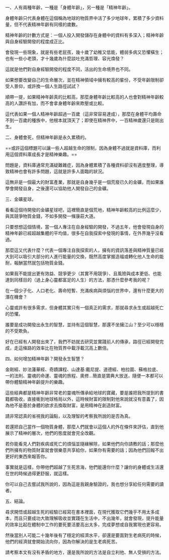 
一、人有兩種年齡，一種是「身體年齡」，另一種是「精神年齡」。

身體年齡只代表身體在這個稱為地球的物質界中活了多少地球年，累積了多少資料量，但不代表精神年齡有同樣的歲數。

精神年齡的計數方式是：一個人投入開發儲存在身體中的資料有多深入；精神年齡與自身經驗開發的程度成正比。

會發現一些現象，就是有些老屁孩，幾十歲了幼稚又低能，體弱多病又恐懼橫生；也有一些小老頭，才十幾歲為什麼談吐充滿哲理、容光煥發？

這就是他們對自身經驗開發的程度不同，活出的生命境界也不同。

如果想要改變自己的生命層次，並在精神領域中擁有較高的輩份，不受年齡限制卻受人景仰，或許換一個人生路徑試試？

順帶一提，如果精神年齡真的比較高，那麼身體年齡比較高的人也會對精神年齡較高的人讚許有加，而不會拿身體年齡來欺壓或比較。

這代表如果一個人精神年齡超過一百歲（這非常容易達成），那麼在身體平均壽命不到一百歲的種族中，他根本就頂天了；即使在精神界中，一百精神歲還只是剛出生。

二、身體會死，但精神年齡是永久累積的。

==或許這個標題可以讓一些人超越生命的限制，因為身體不過就是資料庫，而利用這個資料庫成長才是精神樂趣。==

問題是，資料庫通常充滿疑難雜症，因為身體累積了各種資料卻沒有適度整理，導致精神也會有許多問題，這就是許多人面臨的狀況。

這無非是一個最大的財富產業，那就是自身幾乎是一個荒廢已久的金礦，而如果誰學會開發自身，之後還可以協助他人開發自己的金礦。

三、金礦星球。

看看這個待開發的金礦星球吧，這裡簡直是個荒地，精神年齡較高的比例這麼少，與其競爭物質金錢，不如多開發一條康莊大道。

只要想想這個情境，當一個人專注在自身經驗的開發，不過五年，他會發現自身的精神年齡已經超越集體的平均值，很多在自我探索中發現的事情，在外界幾乎沒看過。

那麼這又代表什麼？代表一個專注自我探索的人，擁有的資訊落差與精神質量已經大到可以吸引大部分的人進行能量的交換，既然高度掌握造福或轉化他人生命的能耐，報酬當然就包括物質金錢。

如果我不能提出更有效益、競爭更少（其實不用競爭）、且風險與成本更低、也能達到同樣目的（過上身心靈都富足的人生）的方法，那憑什麼參考我的呢？

在一個少子化、人口老化、壽命短暫、充滿疾病與煩惱的世界中，還有什麼更大的潛在機會？

心靈或許有很多需求，但身體其實只有一個真正的需求，那就尋求永生或超越死亡的恐懼。

誰要是成功開發出永生的智慧，並持有這個智慧，那還不坐擁江山？至少可以穩穩的不受欺負。

好在已經有人開發出來了，我們不妨就去研究並實踐前人的傳承，路徑已經開發完成，走這條路的效率比在物質界中載浮載沉高上數倍。

四、如何增加精神年齡？開發永生智慧？

金剛經、妙法蓮華經、奇蹟課程、山達基:戴尼提、道德經、柏拉圖、蘇格拉底、一的法則、靈魂的命運、靈魂的旅程、奧修…簡直是寶典大放送，隨便一本都可以帶你體驗精神年齡提升的樂趣。

這些經典都是精神年齡非常老的靈魂所傳承給地球的寶藏，要是誰把我所提到的書籍都吸收，直接衝到地球格局以外，這時候財富的限制對他來說就沒有意義了，因為他不是基於身體的欲求去換取財富，是用精神在創造財富。

請非常認真的省視我的論點，以及理智的考察我所說的是否為真。

若還把自己當作一個物質身體，那麼人們就會以這個人的外在條件來評估，直到他展示了精神的層次，他們的態度就會完全改觀。

若你能看見人們對疾病或死亡的煩惱並隨緣解除，如果他們向你請教的話；那麼他們所擁有的物質財富就會很樂意共享給你，如果你有需要的話；因為他們回報不出更好的東西來報答你。

事實就是這樣，你帶他們超越了生死苦海，他們能還你什麼？讓你的身體或生活還在世的時候過得更舒服，就這樣。

你可以自己去嘗試我所說的，因為這是我親身驗證的，我也想分享給任何需要的讀者。

五、結論。

尋求開悟或超越生死的經驗已經寫在書本裡面，在現代獲取它們幾乎不用太多成本，而且只要成功大致理解吸收並實踐在生活中，不出幾年，就會發現，提升能量的效率比起在體制中工作的要死要活要高出太多，完成夢想或自我實現也更容易。

然後當別人可能二十幾年後有了穩定的經濟水平，卻還是要面對生老病死的時候，他們的經濟就會開始流向你，因為你解決的是生老病死苦。

請考察本文有沒有矛盾的地方，還是我所說的方法是自立利他、無人受損的方法。